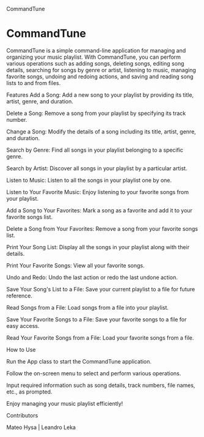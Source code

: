 CommandTune


# CommandTune

CommandTune is a simple command-line application for managing and organizing your music playlist. With CommandTune, you can perform various operations such as adding songs, deleting songs, editing song details, searching for songs by genre or artist, listening to music, managing favorite songs, undoing and redoing actions, and saving and reading song lists to and from files.

Features
Add a Song: Add a new song to your playlist by providing its title, artist, genre, and duration.

Delete a Song: Remove a song from your playlist by specifying its track number.

Change a Song: Modify the details of a song including its title, artist, genre, and duration.

Search by Genre: Find all songs in your playlist belonging to a specific genre.

Search by Artist: Discover all songs in your playlist by a particular artist.

Listen to Music: Listen to all the songs in your playlist one by one.

Listen to Your Favorite Music: Enjoy listening to your favorite songs from your playlist.

Add a Song to Your Favorites: Mark a song as a favorite and add it to your favorite songs list.

Delete a Song from Your Favorites: Remove a song from your favorite songs list.

Print Your Song List: Display all the songs in your playlist along with their details.

Print Your Favorite Songs: View all your favorite songs.

Undo and Redo: Undo the last action or redo the last undone action.

Save Your Song's List to a File: Save your current playlist to a file for future reference.

Read Songs from a File: Load songs from a file into your playlist.

Save Your Favorite Songs to a File: Save your favorite songs to a file for easy access.

Read Your Favorite Songs from a File: Load your favorite songs from a file.


How to Use

Run the App class to start the CommandTune application.

Follow the on-screen menu to select and perform various operations.

Input required information such as song details, track numbers, file names, etc., as prompted.

Enjoy managing your music playlist efficiently!


Contributors

Mateo Hysa | Leandro Leka

